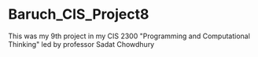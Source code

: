 # Baruch_CIS_Project8
This was my 9th project in my CIS 2300 "Programming and Computational Thinking" led by professor Sadat Chowdhury
